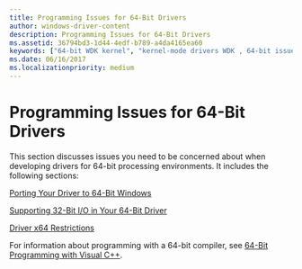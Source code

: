 ```yaml
---
title: Programming Issues for 64-Bit Drivers
author: windows-driver-content
description: Programming Issues for 64-Bit Drivers
ms.assetid: 36794bd3-1d44-4edf-b789-a4da4165ea60
keywords: ["64-bit WDK kernel", "kernel-mode drivers WDK , 64-bit issues", "Win32 applications WDK 64-bit", "user-mode applications WDK 64-bit"]
ms.date: 06/16/2017
ms.localizationpriority: medium
---
```


# Programming Issues for 64-Bit Drivers





This section discusses issues you need to be concerned about when developing drivers for 64-bit processing environments. It includes the following sections:

[Porting Your Driver to 64-Bit Windows](porting-your-driver-to-64-bit-windows.md)

[Supporting 32-Bit I/O in Your 64-Bit Driver](supporting-32-bit-i-o-in-your-64-bit-driver.md)

[Driver x64 Restrictions](driver-x64-restrictions.md)

For information about programming with a 64-bit compiler, see [64-Bit Programming with Visual C++](http://go.microsoft.com/fwlink/p/?linkid=165521).

 

 




